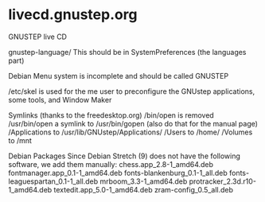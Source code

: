 # livecd.gnustep.org
GNUSTEP live CD

gnustep-language/       This should be in SystemPreferences (the languages part)

Debian Menu system is incomplete and should be called GNUSTEP

/etc/skel is used for the me user to preconfigure the GNUstep applications, some tools, and Window Maker

Symlinks (thanks to the freedesktop.org)
/bin/open is removed
/usr/bin/open a symlink to /usr/bin/gopen (also do that for the manual page)
/Applications to /usr/lib/GNUstep/Applications/
/Users        to /home/
/Volumes      to /mnt

Debian Packages
Since Debian Stretch (9) does not have the following software, we add them manually:
chess.app_2.8-1_amd64.deb
fontmanager.app_0.1-1_amd64.deb
fonts-blankenburg_0.1-1_all.deb
fonts-leaguespartan_0.1-1_all.deb
mrboom_3.3-1_amd64.deb
protracker_2.3d.r10-1_amd64.deb
textedit.app_5.0-1_amd64.deb
zram-config_0.5_all.deb
